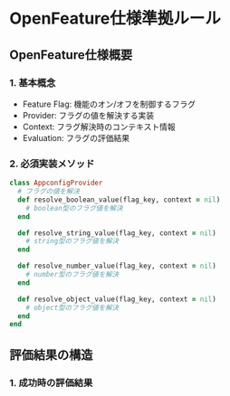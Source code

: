 # OpenFeature仕様準拠ルール

## OpenFeature仕様概要

### 1. 基本概念
- Feature Flag: 機能のオン/オフを制御するフラグ
- Provider: フラグの値を解決する実装
- Context: フラグ解決時のコンテキスト情報
- Evaluation: フラグの評価結果

### 2. 必須実装メソッド
```ruby
class AppconfigProvider
  # フラグの値を解決
  def resolve_boolean_value(flag_key, context = nil)
    # boolean型のフラグ値を解決
  end

  def resolve_string_value(flag_key, context = nil)
    # string型のフラグ値を解決
  end

  def resolve_number_value(flag_key, context = nil)
    # number型のフラグ値を解決
  end

  def resolve_object_value(flag_key, context = nil)
    # object型のフラグ値を解決
  end
end
```

## 評価結果の構造

### 1. 成功時の評価結果
```ruby
class EvaluationDetails
  attr_reader :value, :variant, :reason, :metadata

  def initialize(value, variant: nil, reason: "DEFAULT", metadata: {})
    @value = value
    @variant = variant
    @reason = reason
    @metadata = metadata
  end
end
```

### 2. エラー時の評価結果
```ruby
class ErrorEvaluation
  attr_reader :error_code, :error_message, :default_value

  def initialize(error_code, error_message, default_value)
    @error_code = error_code
    @error_message = error_message
    @default_value = default_value
  end
end
```

## エラー型の定義

### 1. 標準エラー型
```ruby
module Openfeature
  module Provider
    module Ruby
      module Aws
        module Appconfig
          class Error < StandardError; end

          # フラグが見つからない
          class FlagNotFoundError < Error; end

          # 型変換エラー
          class TypeMismatchError < Error; end

          # パースエラー
          class ParseError < Error; end

          # ターゲティングエラー
          class TargetingKeyMissingError < Error; end

          # 無効なコンテキスト
          class InvalidContextError < Error; end

          # 一般エラー
          class GeneralError < Error; end
        end
      end
    end
  end
end
```

### 2. AWS固有エラー型
```ruby
# AWS AppConfig固有のエラー
class ConfigurationNotFoundError < Error; end
class ThrottlingError < Error; end
class AwsServiceError < Error; end
```

## コンテキスト処理

### 1. コンテキスト構造
```ruby
class EvaluationContext
  attr_reader :targeting_key, :attributes

  def initialize(targeting_key: nil, attributes: {})
    @targeting_key = targeting_key
    @attributes = attributes
  end

  def get_value(key)
    @attributes[key]
  end

  def has_value(key)
    @attributes.key?(key)
  end
end
```

### 2. ターゲティング
- `targeting_key`を使用したユーザーターゲティング
- 属性ベースのターゲティング
- ルールベースのターゲティング

## フラグ解決の実装

### 1. 基本的なフラグ解決
```ruby
def resolve_flag(flag_key, context = nil)
  # 1. キャッシュチェック
  # 2. AWS AppConfigから設定取得
  # 3. 型変換
  # 4. ターゲティング評価
  # 5. 結果をキャッシュ
  # 6. 評価結果を返す
end
```

### 2. 型変換
```ruby
def convert_value(raw_value, target_type)
  case target_type
  when :boolean
    convert_to_boolean(raw_value)
  when :string
    convert_to_string(raw_value)
  when :number
    convert_to_number(raw_value)
  when :object
    convert_to_object(raw_value)
  else
    raise TypeMismatchError, "Unsupported type: #{target_type}"
  end
end
```

## メタデータとフラグ情報

### 1. フラグメタデータ
```ruby
class FlagMetadata
  attr_reader :description, :created_at, :updated_at, :tags

  def initialize(description: nil, created_at: nil, updated_at: nil, tags: [])
    @description = description
    @created_at = created_at
    @updated_at = updated_at
    @tags = tags
  end
end
```

### 2. プロバイダーメタデータ
```ruby
class ProviderMetadata
  attr_reader :name, :version, :capabilities

  def initialize(name: "aws-appconfig", version: nil, capabilities: [])
    @name = name
    @version = version
    @capabilities = capabilities
  end
end
```
